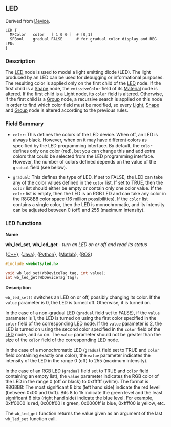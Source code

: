 ## LED

Derived from [Device](device.md).

```
LED {
  MFColor   color   [ 1 0 0 ]  # [0,1]
  SFBool    gradual FALSE      # for gradual color display and RBG LEDs
}
```

### Description

The [LED](#led) node is used to model a light emitting diode (LED). The light
produced by an LED can be used for debugging or informational purposes. The
resulting color is applied only on the first child of the [LED](#led) node. If
the first child is a [Shape](shape.md) node, the `emissiveColor` field of its
[Material](material.md) node is altered. If the first child is a
[Light](light.md) node, its `color` field is altered. Otherwise, if the first
child is a [Group](group.md) node, a recursive search is applied on this node in
order to find which color field must be modified, so every [Light](light.md),
[Shape](shape.md) and [Group](group.md) node is altered according to the
previous rules.

### Field Summary

- `color`: This defines the colors of the LED device. When off, an LED is always
black. However, when on it may have different colors as specified by the LED
programming interface. By default, the `color` defines only one color (red), but
you can change this and add extra colors that could be selected from the LED
programming interface. However, the number of colors defined depends on the
value of the `gradual` field (see below).

- `gradual`: This defines the type of LED. If set to FALSE, the LED can take any
of the color values defined in the `color` list. If set to TRUE, then the
`color` list should either be empty or contain only one color value. If the
`color` list is empty, then the LED is an RGB LED and can take any color in the
R8G8B8 color space (16 million possibilities). If the `color` list contains a
single color, then the LED is monochromatic, and its intensity can be adjusted
between 0 (off) and 255 (maximum intensity).

### LED Functions

**Name**

**wb\_led\_set**, **wb\_led\_get** - *turn an LED on or off and read its status*

{[C++](cpp-api.md#cpp_led)}, {[Java](java-api.md#java_led)}, {[Python](python-api.md#python_led)}, {[Matlab](matlab-api.md#matlab_led)}, {[ROS](ros-api.md)}

```c
#include <webots/led.h>

void wb_led_set(WbDeviceTag tag, int value);
int wb_led_get(WbDeviceTag tag);
```

**Description**

`wb_led_set()` switches an LED on or off, possibly changing its color. If the
`value` parameter is 0, the LED is turned off. Otherwise, it is turned on.

In the case of a non-gradual LED (`gradual` field set to FALSE), if the `value`
parameter is 1, the LED is turned on using the first color specified in the
`color` field of the corresponding [LED](#led) node. If the `value` parameter is
2, the LED is turned on using the second color specified in the `color` field of
the [LED](#led) node, and so on. The `value` parameter should not be greater
than the size of the `color` field of the corresponding [LED](#led) node.

In the case of a monochromatic LED (`gradual` field set to TRUE and `color`
field containing exactly one color), the `value` parameter indicates the
intensity of the LED in the range 0 (off) to 255 (maximum intensity).

In the case of an RGB LED (`gradual` field set to TRUE and `color` field
containing an empty list), the `value` parameter indicates the RGB color of the
LED in the range 0 (off or black) to 0xffffff (white). The format is R8G8B8: The
most significant 8 bits (left hand side) indicate the red level (between 0x00
and 0xff). Bits 8 to 15 indicate the green level and the least significant 8
bits (right hand side) indicate the blue level. For example, 0xff0000 is red,
0x00ff00 is green, 0x0000ff is blue, 0xffff00 is yellow, etc.

The `wb_led_get` function returns the value given as an argument of the last
`wb_led_set` function call.

